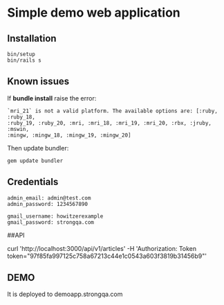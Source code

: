 Simple demo web application
==========================

## Installation

```
bin/setup
bin/rails s
```

## Known issues

If **bundle install** raise the error:

```
`mri_21` is not a valid platform. The available options are: [:ruby, :ruby_18,
:ruby_19, :ruby_20, :mri, :mri_18, :mri_19, :mri_20, :rbx, :jruby, :mswin,
:mingw, :mingw_18, :mingw_19, :mingw_20]
```

Then update bundler:

```
gem update bundler
```


## Credentials

```
admin_email: admin@test.com
admin_password: 1234567890
  
gmail_username: howitzerexample
gmail_password: strongqa.com
```
##API

curl 'http://localhost:3000/api/v1/articles' -H 'Authorization: Token token="97f85fa997125c758a67213c44e1c0543a603f3819b31456b9"'

## DEMO

It is deployed to demoapp.strongqa.com